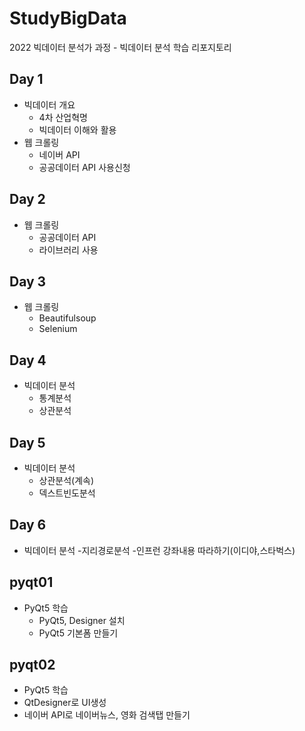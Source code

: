 # StudyBigData
2022 빅데이터 분석가 과정 - 빅데이터 분석 학습 리포지토리

## Day 1
- 빅데이터 개요
  - 4차 산업혁명
  - 빅데이터 이해와 활용
- 웹 크롤링
  - 네이버 API
  - 공공데이터 API 사용신청

## Day 2
- 웹 크롤링
  - 공공데이터 API
  - 라이브러리 사용

## Day 3
- 웹 크롤링
  - Beautifulsoup
  - Selenium

## Day 4
- 빅데이터 분석
  - 통계분석
  - 상관분석

## Day 5
- 빅데이터 분석
  - 상관분석(계속)
  - 덱스트빈도분석

## Day 6
- 빅데이터 분석
  -지리경로분석
  -인프런 강좌내용 따라하기(이디야,스타벅스)

## pyqt01
- PyQt5 학습
  - PyQt5, Designer 설치
  - PyQt5 기본폼 만들기
  
 ## pyqt02
 - PyQt5 학습
  - QtDesigner로 UI생성
  - 네이버 API로 네이버뉴스, 영화 검색탭 만들기 
